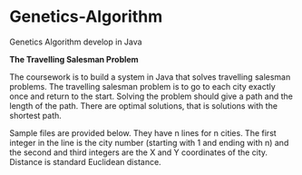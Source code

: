 # Genetics-Algorithm
Genetics Algorithm develop in Java

**The Travelling Salesman Problem**

The coursework is to build a system in Java that solves travelling salesman problems. The travelling salesman problem is to go to each city exactly once and return to the start. Solving the problem should give a path and the length of the path. There are optimal solutions, that is solutions with the shortest path.

Sample files are provided below. They have n lines for n cities. The first integer in the line is the city number (starting with 1 and ending with n) and the second and third integers are the X and Y coordinates of the city. Distance is standard Euclidean distance.
